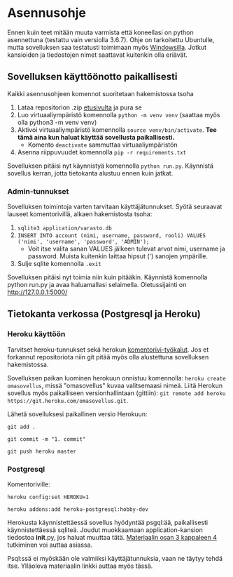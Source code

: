 # Asennusohje

Ennen kuin teet mitään muuta varmista että koneellasi on python asennettuna (testattu vain versiolla 3.6.7). Ohje on tarkoitettu Ubuntulle, mutta sovelluksen saa testatusti toimimaan myös <a href="https://gitforwindows.org/">Windowsilla</a>. Jotkut kansioiden ja tiedostojen nimet saattavat kuitenkin olla eriävät.

## Sovelluksen käyttöönotto paikallisesti

Kaikki asennusohjeen komennot suoritetaan hakemistossa tsoha

1. Lataa repositorion .zip <a href="https://github.com/ktatu/Varastojarjestelma">etusivulta</a> ja pura se 
2. Luo virtuaaliympäristö komennolla ```python -m venv venv``` (saattaa myös olla python3 -m venv venv)
3. Aktivoi virtuaaliympäristö komennolla ```source venv/bin/activate```. <strong>Tee tämä aina kun haluat käyttää sovellusta paikallisesti.</strong>
   - Komento ```deactivate``` sammuttaa virtuaaliympäristön
4. Asenna riippuvuudet komennolla ```pip -r requirements.txt```

Sovelluksen pitäisi nyt käynnistyä komennolla ```python run.py```. Käynnistä sovellus kerran, jotta tietokanta alustuu ennen kuin jatkat.

### Admin-tunnukset

Sovelluksen toimintoja varten tarvitaan käyttäjätunnukset. Syötä seuraavat lauseet komentorivillä, alkaen hakemistosta tsoha:
1. ```sqlite3 application/varasto.db```
2. ```INSERT INTO account (nimi, username, password, rooli) VALUES ('nimi', 'username', 'password', 'ADMIN');```
   - Voit itse valita sanan VALUES jälkeen tulevat arvot nimi, username ja password. Muista kuitenkin laittaa hipsut (') sanojen ympärille.
3. Sulje sqlite komennolla ```.exit```

Sovelluksen pitäisi nyt toimia niin kuin pitääkin. Käynnistä komennolla python run.py ja avaa haluamallasi selaimella. Oletussijainti on http://127.0.0.1:5000/

## Tietokanta verkossa (Postgresql ja Heroku)

### Heroku käyttöön

Tarvitset heroku-tunnukset sekä herokun <a href="https://devcenter.heroku.com/articles/heroku-cli">komentorivi-työkalut</a>. Jos et forkannut repositoriota niin git pitää myös olla alustettuna sovelluksen hakemistossa.

Sovelluksen paikan luominen herokuun onnistuu komennolla:
```heroku create omasovellus```, missä "omasovellus" kuvaa valitsemaasi nimeä. Liitä Herokun sovellus myös paikalliseen versionhallintaan (gittiin): ```git remote add heroku https://git.heroku.com/omasovellus.git```.

Lähetä sovelluksesi paikallinen versio Herokuun:
```
git add .
```
```
git commit -m "1. commit"
```
```
git push heroku master
```

### Postgresql

Komentoriville:
```
heroku config:set HEROKU=1
```
```
heroku addons:add heroku-postgresql:hobby-dev
```

Herokusta käynnistettäessä sovellus hyödyntää psgql:ää, paikallisesti käynnistettäessä sqliteä. Joudut muokkaamaan application-kansion tiedostoa __init__.py, jos haluat muuttaa tätä. <a href="https://materiaalit.github.io/tsoha-19/osa3/">Materiaalin osan 3 kappaleen 4</a> tutkiminen voi auttaa asiassa.

Psql:ssä ei myöskään ole valmiiksi käyttäjätunnuksia, vaan ne täytyy tehdä itse. Ylläoleva materiaalin linkki auttaa myös tässä.
